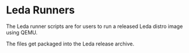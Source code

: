 # Leda Runners

The Leda runner scripts are for users to run a released Leda distro image using QEMU.

The files get packaged into the Leda release archive.